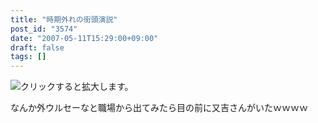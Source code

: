 ```yaml
---
title: "時期外れの街頭演説"
post_id: "3574"
date: "2007-05-11T15:29:00+09:00"
draft: false
tags: []
---
```



![クリックすると拡大します。](https://danmaq.com/image/mixi/2007/430428340_3_s.jpg)

なんか外ウルセーなと職場から出てみたら目の前に又吉さんがいたｗｗｗｗ
